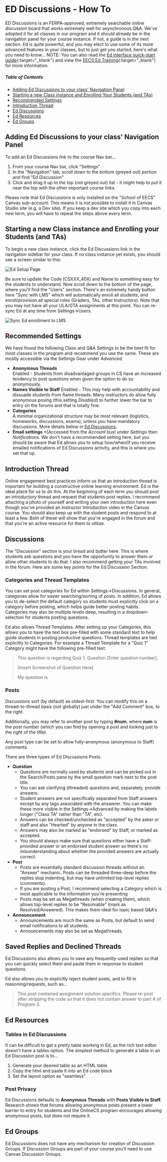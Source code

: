 # ED Discussions - How To

ED Discussions is an FERPA-approved, extremely searchable online discussion board that works extremely well for asynchronous Q&A.  We've adopted it for all classes in our program and it should already be in the navigation panel for your course instance.  If not, a guide is in the next section.
Ed is quite powerful, and you may elect to use some of its more advanced features in your classes, but to just get you started, here's what you need to know...
NOTE: You can also read the [Ed interface quick-start guide](https://edstem.org/quickstart/ed-discussion.pdf){:target="\_blank"} and view the [EECS Ed Training](https://media.oregonstate.edu/media/t/1_lsr8orcb){:target="\_blank"} for more information.

##### Table of Contents

- [Adding Ed Discussions to your class' Navigation Panel](#AddNavPanel)
- [Starting a new Class instance and Enrolling Your Students (and TAs)](#StartInstance)
- [Recommended Settings](#RecSettings)  
- [Introduction Thread](#IntroThread)  
- [Ed Discussions](#Discussions)  
- [Ed Resources](#Resources)
- [Ed Groups](#Groups)

<a name='AddNavPanel'/>

## Adding Ed Discussions to your class' Navigation Panel

To add an Ed Discussions link to the course Nav bar…

1. From your course Nav bar, click "Settings"
2. In the "Navigation" tab, scroll down to the bottom (greyed out) portion and find "Ed Discussion"
3. Click and drag it up to the top (not greyed out) list - it might help to put it near the top with the other important course links.

Please note that Ed Discussions is only installed on the "School of EECS" Canvas sub-account. This means it is not possible to install it in Canvas Studio site (e.g. a Dev site). If you keep a dev site which you copy into each new term, you will have to repeat the steps above every term.

<a name='StartInstance'/>

## Starting a new Class instance and Enrolling your Students (and TAs)

To begin a new class instance, click the Ed Discussions link in the navigation sidebar for your class. If no class instance yet exists, you should see a screen similar to this:

![Ed Setup Page](images/EdSetup.png "Ed Setup Page")

Be sure to update the Code (CSXXX_40X) and Name to something easy for the students to understand. Now scroll down to the bottom of the page, where you'll find the "Users" section. There's an extremely handy button here "Sync with LMS" which will automatically enroll all students, and enroll/provision all special roles (Graders, TAs, other Instructors). Note that you may not have all your ULA/GTA assignments at this point. You can re-sync Ed at any time from Settings->Users.

![Sync Ed enrollment to LMS](images/EdSync.png "Sync Ed enrollment to LMS")

<a name='RecSettings'/>

## Recommended Settings

We have found the following Class and Q&A Settings to be the best fit for most classes in the program and recommend you use the same. These are mostly accessible via the Settings Gear under _Advanced_.

- **Anonymous Threads**  
  Enabled - Students from disadvantaged groups in CS have an increased tendency to post questions when given the option to do so anonymously.
- **Names Visible to Staff**
  Enabled - This may help with accountability and dissuade students from flame threads. Many instructors do allow fully anonymous posing (this setting _Disabled_) to further lower the bar to entry on the forums and that is totally fine.
- **Categories**  
  A minimal organizational structure may be most relevant (logistics, homeworks, discussions, exams), unless you have mandatory discussions. More details below in [Ed Discussions](#Discussions).
- **Email settings** *(Accessed from the _Account_ bust under _Settings_ then _Notifications_.
  We don't have a recommended setting here, but you should be aware that Ed allows you to setup how/when/if you receive emailed notifications of Ed Discussions activity, and this is where you set that up.

<a name='IntroThread'/>

## Introduction Thread

Online engagement best practices inform us that an introduction thread is important for building a constructive online learning environment.  Ed is the ideal place for us to do this. At the beginning of each term you should post an introductory thread and request that students post replies.  I recommend attaching a photo of yourself and writing your own introduction here even though you've provided an Instructor Introduction video in the Canvas course.  You should also keep up with the student posts and respond to at least a few. Both of these will show that you're engaged in the forum and that you're an active resource for them to utilize.

<a name='Discussions'/>

## Discussions

The "Discussion" section is your bread and butter here. This is where students ask questions and you have the opportunity to answer them or allow other students to do that. I also recommend getting your TAs involved in the forum.  Here are some key points for the Ed Discussion Section.

### Categories and Thread Templates

You can set post categories for Ed within Settings->Discussions. In general, categories allow for easier searching/sorting of posts. In addition, Ed allows you to de-select the default category so students must explicitly click on a category before posting, which helps guide better posting habits. Categories may also be multiple levels deep, resulting in a dropdown-selection for students posting questions.

Ed also allows Thread Templates. After setting up your Categories, this allows you to have the text box pre-filled with some standard text to help guide students in posting productive questions.  Thread templates are tied explicitly to Categories.  For example a Thread Template for a "Quiz 1" Category might have the following pre-filled text:

> This question is regarding Quiz 1, Question [Enter question number].
>
> [Insert Screenshot of Question Here]
>
> My question is 

### Posts

Discussions sort (by default) as oldest-first. You can modify this on a thread-to-thread basis (not globally) just under the "Add Comment" box, to the right.

Additionally, you may refer to another post by typing **#num**, where **num** is the post number (which you can find by opening a post and looking just to the right of the title).

Any post type can be set to allow fully-anonymous (anonymous to Staff) comments.

There are three types of Ed Discussions Posts.

- **Question**  
  - Questions are normally used by students and can be picked out in the Search/Posts pane by the small question mark next to the post title.
  - You can ask clarifying (threaded) questions and, separately, provide answers.
  - Student answers are not specifically separated from Staff answers except by any tags associated with the answerer. You can make these more visible in the Settings->Advanced by making the labels longer ("Class TA" rather than "TA", etc).
  - Answers can be checked/unchecked as "accepted" by the asker or staff and also "Hearted" by anyone in the class.
  - Answers may also be marked as "endorsed" by Staff, or marked as accepted.
  - You should always make sure that questions either have a Staff-provided answer or an endorsed student answer so there's no misunderstanding about whether the provided answers are actually correct.
- **Post**  
  - Posts are essentially standard discussion threads without an "Answer" mechanic. Posts can be threaded three-deep before the replies stop indenting, but may have unlimited top-level replies (comments).
  - If you are posting a Post, I recommend selecting a Category which is most applicable to the information you're presenting
  - Posts may be set as Megathreads (when creating them), which allows top-level replies to be "Resolvable" (mark as Resolved/Answered). This makes them ideal for topic based Q&A's
- **Announcement**  
  - Announcements are much the same as Posts, but default to send email notifications to all students.
  - Announcements may also be set as Megathreads.

## Saved Replies and Declined Threads

Ed Discussions also allows you to save any frequently-used replies so that you can quickly select them and paste them in response to student questions.

Ed also allows you to explicitly reject student posts, and to fill in reasoning/requests, such as...

> This post contained assignment solution specifics. Please re-post after stripping the code so that it does not contain answer to part A of Program 3.

<a name='Resources'/>

## Ed Resources

### Tables in Ed Discussions

It can be difficult to get a pretty table working in Ed, as the rich text editor doesn't have a tables option. The simplest method to generate a table in an Ed Discussion post is to...
1. Generate your desired table as an HTML table
2. Copy the html and paste it into an Ed code block
3. Set the layout option as "seamless".

### Post Privacy

Ed Discussions defaults to **Anonymous Threads** with **Posts Visible to Staff**.  Research shows that forums allowing anonymous posts present a lower barrier to entry for students and the OnlineCS program encourages allowing anonymous posts, but does not require it.

<a name='Groups'/>

## Ed Groups

Ed Discussions does not have any mechanism for creation of Discussion Groups. If Discussion Groups are part of your course you'll need to use Canvas Discussion Groups.
